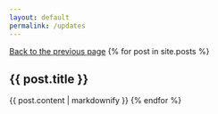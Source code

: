 ```yaml
---
layout: default
permalink: /updates
---
```


[Back to the previous page](/more)
{% for post in site.posts %}
## {{ post.title }}
{{ post.content | markdownify }}
{% endfor %}